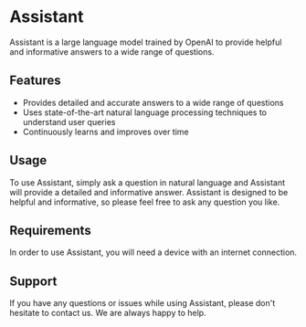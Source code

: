 # Assistant

Assistant is a large language model trained by OpenAI to provide helpful and informative answers to a wide range of questions.

## Features

- Provides detailed and accurate answers to a wide range of questions
- Uses state-of-the-art natural language processing techniques to understand user queries
- Continuously learns and improves over time

## Usage

To use Assistant, simply ask a question in natural language and Assistant will provide a detailed and informative answer. Assistant is designed to be helpful and informative, so please feel free to ask any question you like.

## Requirements

In order to use Assistant, you will need a device with an internet connection.

## Support

If you have any questions or issues while using Assistant, please don't hesitate to contact us. We are always happy to help.

